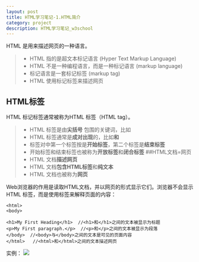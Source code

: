 ```yaml
---
layout: post
title: HTML学习笔记-1.HTML简介
category: project
description: HTML学习笔记_w3school
---
```


HTML 是用来描述网页的一种语言。
> * HTML 指的是超文本标记语言 (Hyper Text Markup Language)
> * HTML 不是一种编程语言，而是一种标记语言 (markup language)
> * 标记语言是一套标记标签 (markup tag)
> * HTML 使用标记标签来描述网页


## HTML标签
HTML 标记标签通常被称为HTML 标签（HTML tag）。
> * HTML 标签是由**尖括号** 包围的关键词，比如<html>
> * HTML 标签通常是**成对出现**的，比如<b>和</b>
> * 标签对中第一个标签按是**开始标签**，第二个标签是**结束标签**
> * 开始标签和结束标签也被称为**开放标签**和**闭合标签**
##HTML文档=网页
>* HTML 文档**描述网页**
>* HTML 文档**包含HTML标签**和**纯文本**
>* HTML 文档也被称为**网页**


Web浏览器的作用是读取HTML文档，并以网页的形式显示它们。浏览器不会显示 HTML 标签，而是使用标签来解释页面的内容：


    <html>
    <body>

    <h1>My First Heading</h1>  //<h1>和</h1>之间的文本被显示为标题
    <p>My First paragraph.</p>  //<p>和</p>之间的文本被显示为段落
    </body>  //<body>与</body>之间的文本是可见的页面内容
    </html>   //<html>和</html>之间的文本描述网页


实例：
![](http://7xrabv.com1.z0.glb.clouddn.com/firstheading.jpg)

